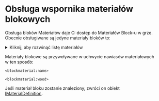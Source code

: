 # Obsługa wspornika materiałów blokowych

Obsługa bloków Materiałów daje Ci dostęp do Materiałów Block-u w grze. Obecnie obsługiwane są jedyne materiały bloków to:

<details>
    <summary>Kliknij, aby rozwinąć listę materiałów</summary>
    <ul>
        <li>Powietrze</li>
        <li>Trawa</li>
        <li>Sztaby i pręty drążone ze stali nierdzewnej</li>
        <li>Drewno</li>
        <li>Skała</li>
        <li>Żelazo</li>
        <li>Kowadło</li>
        <li>Woda</li>
        <li>Lava</li>
        <li>Liście</li>
        <li>Rośliny</li>
        <li>Vine</li>
        <li>Gąbka</li>
        <li>Tkanina</li>
        <li>Ogień</li>
        <li>piasek</li>
        <li>Obwody</li>
        <li>Dywan</li>
        <li>Szkło</li>
        <li>Czerwony kamień_jasny</li>
        <li>TNT</li>
        <li>Koral</li>
        <li>Lód</li>
        <li>Zapakowany lód</li>
        <li>Wytworzone śnieg_śnieg</li>
        <li>Cactus</li>
        <li>Glina</li>
        <li>Gourd</li>
        <li>Smocze_Jajko</li>
        <li>Portal</li>
        <li>Ciasto</li>
        <li>Web</li>
    </ul>
</details>

Materiały blokowe są przywoływane w uchwycie nawiasów materiałowych w ten sposób:

```zenscript
<blockmaterial:name>

<blockmaterial:wood>
```

Jeśli materiał bloku zostanie znaleziony, zwróci on obiekt [IMaterialDefinition](/Mods/ContentTweaker/Vanilla/Types/Block/IMaterialDefinition/).